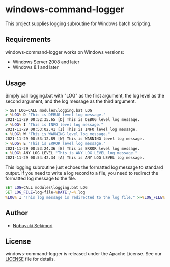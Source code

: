 # windows-command-logger

This project supplies logging subroutine for Windows batch scripting.

## Requirements

windows-command-logger works on Windows versions:

* Windows Server 2008 and later
* Windows 8.1 and later

## Usage

Simply call logging.bat with "LOG" as the first argument, the log level as the second argument, and the log message as the third argument.

```bat
> SET LOG=CALL modules\logging.bat LOG
> %LOG% D "This is DEBUG level log message."
2021-11-29 08:52:35.65 [D] This is DEBUG level log message.
> %LOG% I "This is INFO level log message."
2021-11-29 08:53:02.41 [I] This is INFO level log message.
> %LOG% W "This is WARNING level log message."
2021-11-29 08:53:12.89 [W] This is WARNING level log message.
> %LOG% E "This is ERROR level log message."
2021-11-29 08:53:24.36 [E] This is ERROR level log message.
> %LOG% ANY_LOG_LEVEL "This is ANY LOG LEVEL log message."
2021-11-29 08:54:42.34 [A] This is ANY LOG LEVEL log message.
```

This logging subroutine just echoes the formatted log message to standard output.
If you need to write a log record to a file, you need to redirect the formatted log message to the file.

```bat
SET LOG=CALL modules\logging.bat LOG
SET LOG_FILE=log-file-%DATE:/=%.log
%LOG% I "This log message is redirected to the log file." >>%LOG_FILE%
```

## Author

* [Nobuyuki Sekimori](https://github.com/juno-rmks)

## License

windows-command-logger is released under the Apache License. See our [LICENSE](./LICENSE) file for details.
